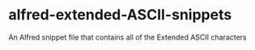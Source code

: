 # alfred-extended-ASCII-snippets
An Alfred snippet file that contains all of the Extended ASCII characters
